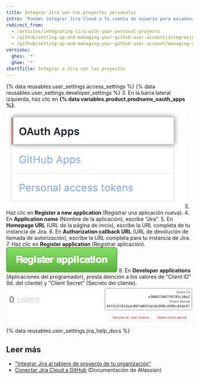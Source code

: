 ```yaml
---
title: Integrar Jira con tus proyectos personales
intro: 'Puedes integrar Jira Cloud a tu cuenta de usuario para escanear confirmaciones y solicitudes de extracción, creando los metadatos e hipervínculos correspondientes en cualquier propuesta de Jira mencionada.'
redirect_from:
  - /articles/integrating-jira-with-your-personal-projects
  - /github/setting-up-and-managing-your-github-user-account/integrating-jira-with-your-personal-projects
  - /github/setting-up-and-managing-your-github-user-account/managing-user-account-settings/integrating-jira-with-your-personal-projects
versions:
  ghes: '*'
  ghae: '*'
shortTitle: Integrar a Jira con los proyectos
---
```


{% data reusables.user_settings.access_settings %}
{% data reusables.user_settings.developer_settings %}
3. En la barra lateral izquierda, haz clic en **{% data variables.product.prodname_oauth_apps %}**. ![pestaña {% data variables.product.prodname_oauth_apps %} en la barra lateral izquierda](/assets/images/help/settings/developer-settings-oauth-apps.png)
3. Haz clic en **Register a new application** (Registrar una aplicación nueva).
4. En **Application name** (Nombre de la aplicación), escribe "Jira".
5. En **Homepage URL** (URL de la página de inicio), escribe la URL completa de tu instancia de Jira.
6. En **Authorization callback URL** (URL de devolución de llamada de autorización), escribe la URL completa para tu instancia de Jira.
7. Haz clic en **Register application** (Registrar aplicación). ![Botón Register application (Registrar aplicación)](/assets/images/help/oauth/register-application-button.png)
8. En **Developer applications** (Aplicaciones del programador), presta atención a los valores de "Client ID" (Id. del cliente) y "Client Secret" (Secreto del cliente). ![Id. del cliente y secreto del cliente](/assets/images/help/oauth/client-id-and-secret.png)
{% data reusables.user_settings.jira_help_docs %}

## Leer más

- ["Integrar Jira al tablero de proyecto de tu organización"](/articles/integrating-jira-with-your-organization-project-board)
- <a href="https://confluence.atlassian.com/adminjiracloud/connect-jira-cloud-to-github-814188429.html" data-proofer-ignore>Conectar Jira Cloud a GitHub</a> (Documentación de Atlassian)
